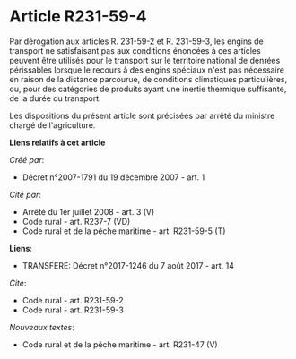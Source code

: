 # Article R231-59-4

Par dérogation aux articles R. 231-59-2 et R. 231-59-3, les engins de transport ne satisfaisant pas aux conditions énoncées à
ces articles peuvent être utilisés pour le transport sur le territoire national de denrées périssables lorsque le recours à
des engins spéciaux n'est pas nécessaire en raison de la distance parcourue, de conditions climatiques particulières, ou,
pour des catégories de produits ayant une inertie thermique suffisante, de la durée du transport. 

Les dispositions du présent article sont précisées par arrêté du ministre chargé de l'agriculture.

**Liens relatifs à cet article**

_Créé par_:

  - Décret n°2007-1791 du 19 décembre 2007 - art. 1

_Cité par_:

  - Arrêté du 1er juillet 2008 - art. 3 (V)
  - Code rural - art. R237-7 (VD)
  - Code rural et de la pêche maritime - art. R231-59-5 (T)

**Liens**:

  - TRANSFERE: Décret n°2017-1246 du 7 août 2017 - art. 14

_Cite_:

  - Code rural - art. R231-59-2
  - Code rural - art. R231-59-3

_Nouveaux textes_:

  - Code rural et de la pêche maritime - art. R231-47 (V)
